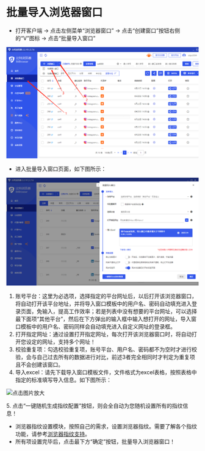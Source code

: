 # 批量导入浏览器窗口



* 打开客户端 -> 点击左侧菜单“浏览器窗口” -> 点击“创建窗口”按钮右侧的“V”图标 -> 点击“批量导入窗口”

![](<../../.gitbook/assets/1 (37).png>)

* 进入批量导入窗口页面，如下图所示：

![](<../../.gitbook/assets/1 (40).png>)

1. 账号平台：这里为必选项，选择指定的平台网址后，以后打开该浏览器窗口，将自动打开该平台地址，并将导入窗口模板中的用户名、密码自动填充进入登录页面，免输入，提高工作效率；若是列表中没有想要的平台网址，可以选择最下面项“其他平台”，然后在下方弹出的输入框中输入想打开的网址，导入窗口模板中的用户名、密码同样会自动填充进入自定义网址的登录框。
2. 打开指定网址：通过设置打开指定网址，每次打开该浏览器窗口时，将自动打开您设定的网址，支持多个网址！
3. 校验重复项：勾选校验重复项，账号平台、用户名、密码都不为空时才进行校验，会与自己过去所有的数据进行对比，前述3者完全相同时才判定为重复项且不会创建该窗口。
4. 导入excel：请先下载导入窗口模板文件，文件格式为excel表格，按照表格中指定的标准填写导入信息。如下图所示：

![点击图片放大](../../.gitbook/assets/企业微信截图\_16716086132519.png)

&#x20; 5\. 点击“一键随机生成指纹配置”按钮，则会全自动为您随机设置所有的指纹信息！

* 浏览器指纹设置模块，按照自己的需求，设置浏览器指纹。需要了解各个指纹功能，请参考[浏览器指纹支持](../../fingerprint/)。
* 所有项设置完毕后，点击最下方“确定”按钮，批量导入浏览器窗口！
